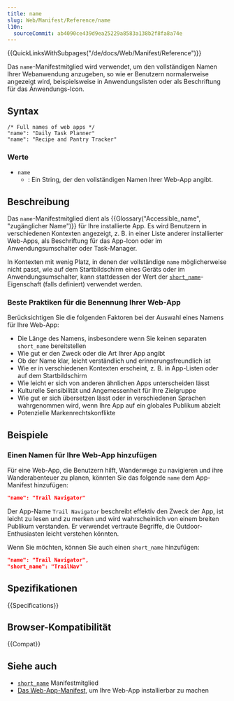 ```yaml
---
title: name
slug: Web/Manifest/Reference/name
l10n:
  sourceCommit: ab4090ce439d9ea25229a8583a138b2f8fa8a74e
---
```


{{QuickLinksWithSubpages("/de/docs/Web/Manifest/Reference")}}

Das `name`-Manifestmitglied wird verwendet, um den vollständigen Namen Ihrer Webanwendung anzugeben, so wie er Benutzern normalerweise angezeigt wird, beispielsweise in Anwendungslisten oder als Beschriftung für das Anwendungs-Icon.

## Syntax

```json-nolint
/* Full names of web apps */
"name": "Daily Task Planner"
"name": "Recipe and Pantry Tracker"
```

### Werte

- `name`
  - : Ein String, der den vollständigen Namen Ihrer Web-App angibt.

## Beschreibung

Das `name`-Manifestmitglied dient als {{Glossary("Accessible_name", "zugänglicher Name")}} für Ihre installierte App. Es wird Benutzern in verschiedenen Kontexten angezeigt, z. B. in einer Liste anderer installierter Web-Apps, als Beschriftung für das App-Icon oder im Anwendungsumschalter oder Task-Manager.

In Kontexten mit wenig Platz, in denen der vollständige `name` möglicherweise nicht passt, wie auf dem Startbildschirm eines Geräts oder im Anwendungsumschalter, kann stattdessen der Wert der [`short_name`](/de/docs/Web/Manifest/Reference/short_name)-Eigenschaft (falls definiert) verwendet werden.

### Beste Praktiken für die Benennung Ihrer Web-App

Berücksichtigen Sie die folgenden Faktoren bei der Auswahl eines Namens für Ihre Web-App:

- Die Länge des Namens, insbesondere wenn Sie keinen separaten `short_name` bereitstellen
- Wie gut er den Zweck oder die Art Ihrer App angibt
- Ob der Name klar, leicht verständlich und erinnerungsfreundlich ist
- Wie er in verschiedenen Kontexten erscheint, z. B. in App-Listen oder auf dem Startbildschirm
- Wie leicht er sich von anderen ähnlichen Apps unterscheiden lässt
- Kulturelle Sensibilität und Angemessenheit für Ihre Zielgruppe
- Wie gut er sich übersetzen lässt oder in verschiedenen Sprachen wahrgenommen wird, wenn Ihre App auf ein globales Publikum abzielt
- Potenzielle Markenrechtskonflikte

## Beispiele

### Einen Namen für Ihre Web-App hinzufügen

Für eine Web-App, die Benutzern hilft, Wanderwege zu navigieren und ihre Wanderabenteuer zu planen, könnten Sie das folgende `name` dem App-Manifest hinzufügen:

```json
"name": "Trail Navigator"
```

Der App-Name `Trail Navigator` beschreibt effektiv den Zweck der App, ist leicht zu lesen und zu merken und wird wahrscheinlich von einem breiten Publikum verstanden. Er verwendet vertraute Begriffe, die Outdoor-Enthusiasten leicht verstehen könnten.

Wenn Sie möchten, können Sie auch einen `short_name` hinzufügen:

```json
"name": "Trail Navigator",
"short_name": "TrailNav"
```

## Spezifikationen

{{Specifications}}

## Browser-Kompatibilität

{{Compat}}

## Siehe auch

- [`short_name`](/de/docs/Web/Manifest/Reference/short_name) Manifestmitglied
- [Das Web-App-Manifest](/de/docs/Web/Progressive_web_apps/Guides/Making_PWAs_installable#the_web_app_manifest), um Ihre Web-App installierbar zu machen

